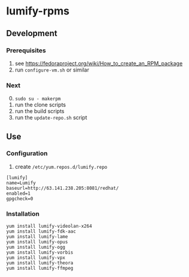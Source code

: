 lumify-rpms
===========

## Development

### Prerequisites

1. see https://fedoraproject.org/wiki/How_to_create_an_RPM_package
2. run `configure-vm.sh` or similar

### Next

0. `sudo su - makerpm`
1. run the clone scripts
2. run the build scripts
3. run the `update-repo.sh` script


## Use

### Configuration

1. create `/etc/yum.repos.d/lumify.repo`

```
[lumify]
name=Lumify
baseurl=http://63.141.238.205:8081/redhat/
enabled=1
gpgcheck=0
```

### Installation

```
yum install lumify-videolan-x264
yum install lumify-fdk-aac
yum install lumify-lame
yum install lumify-opus
yum install lumify-ogg
yum install lumify-vorbis
yum install lumify-vpx
yum install lumify-theora
yum install lumify-ffmpeg
```
